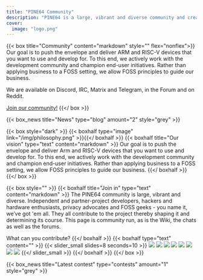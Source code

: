 ```yaml
---
title: "PINE64 Community"
description: "PINE64 is a large, vibrant and diverse community and creates software, documentation and projects."
cover: 
  image: "logo.png"
---
```


{{< box title="Community" content="markdown" style="" flex="nonflex">}}
Our goal is to push the envelope and deliver ARM and RISC-V devices that you want to use and develop for. To this end, we actively work with the development community and champion end-user initiatives. Rather than applying business to a FOSS setting, we allow FOSS principles to guide our business.

We are available on Discord, IRC, Matrix and Telegram, in the Forum and on Reddit.

[Join our community!](/community/)
{{</ box >}}


{{< box_news title="News" type="blog" amount="2" style="grey" >}}


{{< box style="dark" >}}
  {{< boxhalf type="image" link="/img/philosophy.png" >}}{{</ boxhalf >}}
  {{< boxhalf title="Our vision" type="text" content="markdown" >}}
Our goal is to push the envelope and deliver Arm and RISC-V devices that you want to use and develop for. To this end, we actively work with the development community and champion end-user initiatives. Rather than applying business to a FOSS setting, we allow FOSS principles to guide our business.
  {{</ boxhalf >}}
{{</ box >}}


{{< box style="" >}}
  {{< boxhalf title="Join in" type="text" content="markdown" >}}
The PINE64 community is large, vibrant and diverse. Independent and partner-project developers, hackers and hardware enthusiasts, privacy advocates and FOSS geeks - you name it, we’ve got 'em all. They all contribute to the project thereby shaping it and determining its course. This page is community run, as is the Wiki, the chats as well as the forums.

What can you contribute?
  {{</ boxhalf >}}
  {{< boxhalf type="text" content="" >}}
  {{< slider_small slides=8 seconds=10 >}}
  <img src="/img/slider_index_1.png">
  <img src="/img/slider_index_2.png">
  <img src="/img/slider_index_3.png">
  <img src="/img/slider_index_4.png">
  <img src="/img/slider_index_5.png">
  <img src="/img/slider_index_6.png">
  <img src="/img/slider_index_7.png">
  <img src="/img/slider_index_8.png">
    {{</ slider_small >}}
  {{</ boxhalf >}}
{{</ box >}}

{{< box_news title="Latest contest" type="contests" amount="1" style="grey" >}}

